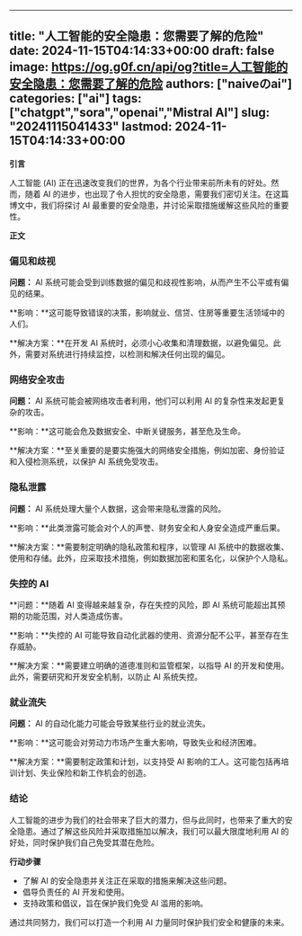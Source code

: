 
---
title: "人工智能的安全隐患：您需要了解的危险"
date: 2024-11-15T04:14:33+00:00
draft: false
image: https://og.g0f.cn/api/og?title=人工智能的安全隐患：您需要了解的危险
authors: ["naiveのai"]
categories: ["ai"]
tags: ["chatgpt","sora","openai","Mistral AI"]
slug: "20241115041433"
lastmod: 2024-11-15T04:14:33+00:00
---
**引言**

人工智能 (AI) 正在迅速改变我们的世界，为各个行业带来前所未有的好处。然而，随着 AI 的进步，也出现了令人担忧的安全隐患，需要我们密切关注。在这篇博文中，我们将探讨 AI 最重要的安全隐患，并讨论采取措施缓解这些风险的重要性。

**正文**

### 偏见和歧视

**问题：** AI 系统可能会受到训练数据的偏见和歧视性影响，从而产生不公平或有偏见的结果。

**影响：**这可能导致错误的决策，影响就业、信贷、住房等重要生活领域中的人们。

**解决方案：**在开发 AI 系统时，必须小心收集和清理数据，以避免偏见。此外，需要对系统进行持续监控，以检测和解决任何出现的偏见。

### 网络安全攻击

**问题：** AI 系统可能会被网络攻击者利用，他们可以利用 AI 的复杂性来发起更复杂的攻击。

**影响：**这可能会危及数据安全、中断关键服务，甚至危及生命。

**解决方案：**至关重要的是要实施强大的网络安全措施，例如加密、身份验证和入侵检测系统，以保护 AI 系统免受攻击。

### 隐私泄露

**问题：** AI 系统处理大量个人数据，这会带来隐私泄露的风险。

**影响：**此类泄露可能会对个人的声誉、财务安全和人身安全造成严重后果。

**解决方案：**需要制定明确的隐私政策和程序，以管理 AI 系统中的数据收集、使用和存储。此外，应采取技术措施，例如数据加密和匿名化，以保护个人隐私。

### 失控的 AI

**问题：**随着 AI 变得越来越复杂，存在失控的风险，即 AI 系统可能超出其预期的功能范围，对人类造成伤害。

**影响：**失控的 AI 可能导致自动化武器的使用、资源分配不公平，甚至存在生存威胁。

**解决方案：**需要建立明确的道德准则和监管框架，以指导 AI 的开发和使用。此外，需要研究和开发安全机制，以防止 AI 系统失控。

### 就业流失

**问题：** AI 的自动化能力可能会导致某些行业的就业流失。

**影响：**这可能会对劳动力市场产生重大影响，导致失业和经济困难。

**解决方案：**需要制定政策和计划，以支持受 AI 影响的工人。这可能包括再培训计划、失业保险和新工作机会的创造。

### 结论

人工智能的进步为我们的社会带来了巨大的潜力，但与此同时，也带来了重大的安全隐患。通过了解这些风险并采取措施加以解决，我们可以最大限度地利用 AI 的好处，同时保护我们自己免受其潜在危险。

**行动步骤**

* 了解 AI 的安全隐患并关注正在采取的措施来解决这些问题。
* 倡导负责任的 AI 开发和使用。
* 支持政策和倡议，旨在保护我们免受 AI 滥用的影响。

通过共同努力，我们可以打造一个利用 AI 力量同时保护我们安全和健康的未来。